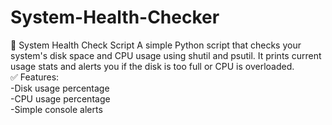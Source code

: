# System-Health-Checker
🔧 System Health Check Script A simple Python script that checks your system's disk space and CPU usage using shutil and psutil.
    It prints current usage stats and alerts you if the disk is too full or CPU is overloaded.  
✅ Features:  
  -Disk usage percentage  
  -CPU usage percentage  
  -Simple console alerts
